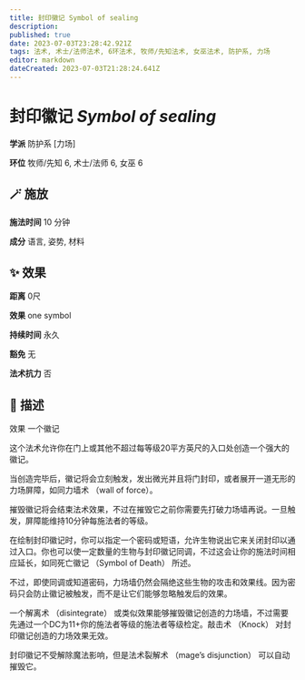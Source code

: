 ```yaml
---
title: 封印徽记 Symbol of sealing
description: 
published: true
date: 2023-07-03T23:28:42.921Z
tags: 法术, 术士/法师法术, 6环法术, 牧师/先知法术, 女巫法术, 防护系, 力场
editor: markdown
dateCreated: 2023-07-03T21:28:24.641Z
---
```


# **封印徽记** *Symbol of sealing*

**学派** 防护系 \[力场\] 

**环位** 牧师/先知 6, 术士/法师 6, 女巫 6

## 🪄 施放

**施法时间** 10 分钟

**成分** 语言, 姿势, 材料

## ✨ 效果  

**距离** 0尺 

**效果** one symbol 

**持续时间** 永久 

**豁免** 无

**法术抗力** 否

## 📖 描述

效果          一个徽记

这个法术允许你在门上或其他不超过每等级20平方英尺的入口处创造一个强大的徽记。

当创造完毕后，徽记将会立刻触发，发出微光并且将门封印，或者展开一道无形的力场屏障，如同力墙术 （wall of force）。

摧毁徽记将会结束法术效果，不过在摧毁它之前你需要先打破力场墙再说。一旦触发，屏障能维持10分钟每施法者的等级。

在绘制封印徽记时，你可以指定一个密码或短语，允许生物说出它来关闭封印以通过入口。你也可以使一定数量的生物与封印徽记同调，不过这会让你的施法时间相应延长，如同死亡徽记 （Symbol of Death） 所述。

不过，即使同调或知道密码，力场墙仍然会隔绝这些生物的攻击和效果线。因为密码只会防止徽记被触发，而不是让它们能够忽略触发后的效果。

一个解离术 （disintegrate） 或类似效果能够摧毁徽记创造的力场墙，不过需要先通过一个DC为11+你的施法者等级的施法者等级检定。敲击术 （Knock） 对封印徽记创造的力场效果无效。

封印徽记不受解除魔法影响，但是法术裂解术 （mage’s disjunction） 可以自动摧毁它。
    